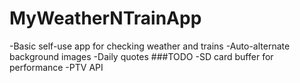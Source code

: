 MyWeatherNTrainApp
==================
-Basic self-use app for checking weather and trains
-Auto-alternate background images
-Daily quotes
###TODO
-SD card buffer for performance
-PTV API
